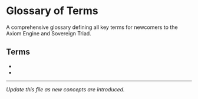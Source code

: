 # Glossary of Terms

A comprehensive glossary defining all key terms for newcomers to the Axiom Engine and Sovereign Triad.

## Terms

- [Term]: [Definition]
- [Term]: [Definition]

---

*Update this file as new concepts are introduced.*
